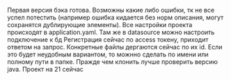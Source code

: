 Первая версия бэка готова. Возможны какие либо ошибки, тк не все успел потестить (например ошибка кидается без норм описания, могут сохранятся дублирующие элементы). 
Все настройки проекта происходят в application.yaml. Там же в datasource можно настроить подключение к бд
Регистрация сейчас по access токену, приходит ответом на запрос. 
Конкретные файлы дергаются сейчас по их id. Если это будет неудобным вариантом, то можнно сделать по имени или полному пути в папке.
Пражде чем клонить лучше проверить версию java. Проект на 21 сейчас
